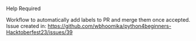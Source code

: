 Help Required

Workflow to automatically add labels to PR and merge them once accepted.
Issue created in: https://github.com/wbhoomika/python4beginners-Hacktoberfest23/issues/39
